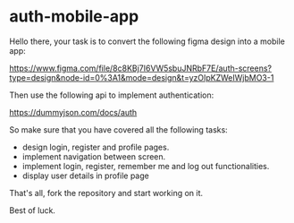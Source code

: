 # auth-mobile-app

Hello there, your task is to convert the following figma design into a mobile app:

https://www.figma.com/file/8c8KBj7I6VW5sbuJNRbF7E/auth-screens?type=design&node-id=0%3A1&mode=design&t=yzOIpKZWeIWjbMO3-1

Then use the following api to implement authentication:

https://dummyjson.com/docs/auth

So make sure that you have covered all the following tasks:

- design login, register and profile pages.
- implement navigation between screen.
- implement login, register, remember me and log out functionalities.
- display user details in profile page

That's all, fork the repository and start working on it.

Best of luck.
